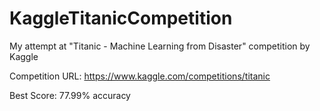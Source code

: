 # KaggleTitanicCompetition
My attempt at "Titanic - Machine Learning from Disaster" competition by Kaggle

Competition URL: https://www.kaggle.com/competitions/titanic

Best Score: 77.99% accuracy
